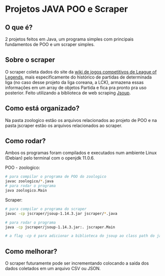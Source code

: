 # Projetos JAVA POO e Scraper

## O que é?
2 projetos feitos em Java, um programa simples com principais fundamentos de POO e um scraper simples.

## Sobre o scraper
O scraper coleta dados do site da [wiki de jogos competitivos de League of Legends](https://lol.fandom.com/wiki/LCK/2021_Season/Summer_Season/Match_History), mais especificamente do histórico de partidas de determinada liga (no caso desse projeto da liga coreana, a LCK), armazena essas informações em um array de objetos Partida e fica pra pronto pra uso posterior. Feito utilizando a biblioteca de web scraping [Jsoup](https://jsoup.org/).

## Como está organizado?
Na pasta zoologico estão os arquivos relacionados ao projeto de POO e na pasta jscraper estão os arquivos relacionados ao scraper.

## Como rodar?
Ambos os programas foram compilados e executados num ambiente Linux (Debian) pelo terminal com o openjdk 11.0.6.

POO - zoologico:
~~~bash
# para compilar o programa de POO do zoologico
javac zoologico/*.java
# para rodar o programa
java zoologico.Main
~~~

Scraper:
~~~bash
# para compilar o programa do scraper
javac -cp jscraper/jsoup-1.14.3.jar jscraper/*.java

# para rodar o programa
java -cp jscraper/jsoup-1.14.3.jar:. jscraper.Main

# a flag -cp é para adicionar a biblioteca do jsoup ao class path do java
~~~

## Como melhorar?
O scraper futuramente pode ser incrementando colocando a saída dos dados coletados em um arquivo CSV ou JSON.

